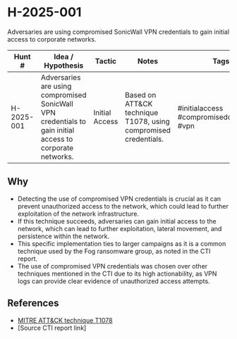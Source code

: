 # H-2025-001
Adversaries are using compromised SonicWall VPN credentials to gain initial access to corporate networks.

| Hunt #       | Idea / Hypothesis                                                      | Tactic         | Notes                                      | Tags                           | Submitter                                   |
|--------------|-------------------------------------------------------------------------|----------------|--------------------------------------------|--------------------------------|---------------------------------------------|
| H-2025-001    | Adversaries are using compromised SonicWall VPN credentials to gain initial access to corporate networks. | Initial Access | Based on ATT&CK technique T1078, using compromised credentials. | #initialaccess #compromisedcredentials #vpn | [hearth-auto-intel](https://github.com/THORCollective/HEARTH) |

## Why
- Detecting the use of compromised VPN credentials is crucial as it can prevent unauthorized access to the network, which could lead to further exploitation of the network infrastructure.
- If this technique succeeds, adversaries can gain initial access to the network, which can lead to further exploitation, lateral movement, and persistence within the network.
- This specific implementation ties to larger campaigns as it is a common technique used by the Fog ransomware group, as noted in the CTI report.
- The use of compromised VPN credentials was chosen over other techniques mentioned in the CTI due to its high actionability, as VPN logs can provide clear evidence of unauthorized access attempts.

## References
- [MITRE ATT&CK technique T1078](https://attack.mitre.org/techniques/T1078/)
- [Source CTI report link]